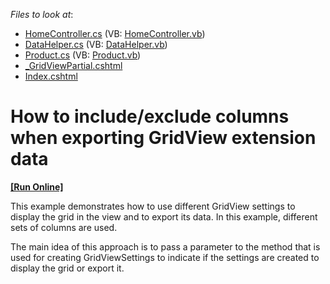 <!-- default file list -->
*Files to look at*:

* [HomeController.cs](./CS/E4915/Controllers/HomeController.cs) (VB: [HomeController.vb](./VB/E4915/Controllers/HomeController.vb))
* [DataHelper.cs](./CS/E4915/Models/DataHelper.cs) (VB: [DataHelper.vb](./VB/E4915/Models/DataHelper.vb))
* [Product.cs](./CS/E4915/Models/Product.cs) (VB: [Product.vb](./VB/E4915/Models/Product.vb))
* [_GridViewPartial.cshtml](./CS/E4915/Views/Home/_GridViewPartial.cshtml)
* [Index.cshtml](./CS/E4915/Views/Home/Index.cshtml)
<!-- default file list end -->
# How to include/exclude columns when exporting GridView extension data
<!-- run online -->
**[[Run Online]](https://codecentral.devexpress.com/e4915/)**
<!-- run online end -->


<p>This example demonstrates how to use different GridView settings to display the grid in the view and to export its data. In this example, different sets of columns are used.</p><p>The main idea of this approach is to pass a parameter to the method that is used for creating GridViewSettings to indicate if the settings are created to display the grid or export it.</p>

<br/>


